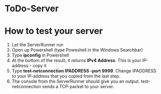 # ToDo-Server

# How to test your server
1. Let the ServerRunner run
2. Open up Powershell (type Poweshell in the Windows Searchbar)
3. Type **ipconfig** in Powershell
4. At the bottom of the result, it returns **IPv4 Address**. This is your IP-address - copy it
5. Type **test-netconnection IPADDRESS -port 9999**. Change IPADDRESS to your IP-address that you copied from the last step.
6. The console from the ServerRunner should give you an output. test-netconnection sends a TCP-packet to your server.